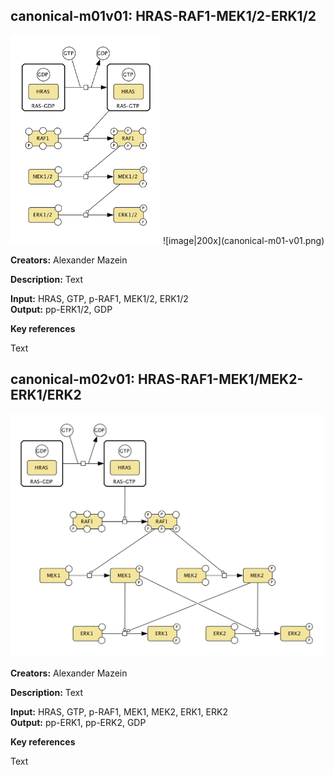 ## canonical-m01v01: HRAS-RAF1-MEK1/2-ERK1/2

<img src="canonical-m01-v01.png" width="240"/>  
![image|200x](canonical-m01-v01.png)

**Creators:** Alexander Mazein

**Description:** Text  

**Input:** HRAS, GTP, p-RAF1, MEK1/2, ERK1/2  
**Output:** pp-ERK1/2, GDP  

**Key references**  

Text

## canonical-m02v01: HRAS-RAF1-MEK1/MEK2-ERK1/ERK2

<img src="canonical-m02-v01.png" width="500"/>

**Creators:** Alexander Mazein

**Description:** Text  

**Input:** HRAS, GTP, p-RAF1, MEK1, MEK2, ERK1, ERK2  
**Output:** pp-ERK1, pp-ERK2, GDP  

**Key references**  

Text

